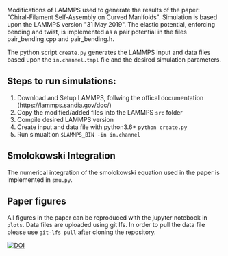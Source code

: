 Modifications of LAMMPS used to generate the results of the paper: "Chiral-Filament Self-Assembly on Curved Manifolds".
Simulation is based upon the LAMMPS version "31 May 2019".
The elastic potential, enforcing bending and twist, is implemented as a pair potential in the files pair_bending.cpp and pair_bending.h.

The python script `create.py` generates the LAMMPS input and data files based upon the `in.channel.tmpl` file and the desired simulation parameters.

Steps to run simulations:
----

1. Download and Setup LAMMPS, follwing the offical documentation (https://lammps.sandia.gov/doc/)
1. Copy the modified/added files into the LAMMPS `src` folder
1. Compile desired LAMMPS version
1. Create input and data file with python3.6+ `python create.py`
1. Run simualtion `$LAMMPS_BIN -in in.channel`


Smolokowski Integration
----

The numerical integration of the smolokowski equation used in the paper is implemented in `smu.py`.

Paper figures
----
All figures in the paper can be reproduced with the jupyter notebook in `plots`. Data files are uploaded using git lfs. In order to pull the data file please use `git-lfs pull` after cloning the repository. 

[![DOI](https://zenodo.org/badge/281688627.svg)](https://zenodo.org/badge/latestdoi/281688627)
